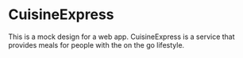# CuisineExpress

This is a mock design for a web app. CuisineExpress is a service that provides meals for people with the on the go lifestyle.
